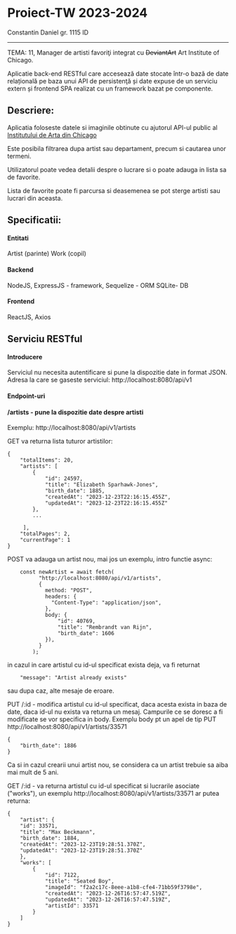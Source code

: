 # Proiect-TW 2023-2024

Constantin Daniel gr. 1115 ID

---

TEMA: 11, Manager de artisti favoriţi integrat cu ~~DeviantArt~~ Art Institute of Chicago.

Aplicatie back-end RESTful care accesează date stocate într-o bază de date relațională
pe baza unui API de persistenţă și date expuse de un serviciu
extern și frontend SPA realizat cu un framework bazat pe componente.

## Descriere:

Aplicatia foloseste datele si imaginile obtinute cu ajutorul API-ul public al [Institutului de Arta din Chicago](https://api.artic.edu/docs/)

Este posibila filtrarea dupa artist sau departament, precum si cautarea unor termeni.

Utilizatorul poate vedea detalii despre o lucrare si o poate adauga in lista sa de favorite.

Lista de favorite poate fi parcursa si deasemenea se pot sterge artisti sau lucrari din aceasta.

## Specificatii:

#### Entitati

Artist (parinte)
Work (copil)

#### Backend

NodeJS,
ExpressJS - framework,
Sequelize - ORM
SQLite- DB

#### Frontend

ReactJS,
Axios

## Serviciu RESTful

#### Introducere

Serviciul nu necesita autentificare si pune la dispozitie date in format JSON.
Adresa la care se gaseste serviciul: http://localhost:8080/api/v1

#### Endpoint-uri

#### /artists - pune la dispozitie date despre artisti

Exemplu:
http://localhost:8080/api/v1/artists

GET va returna lista tuturor artistilor:

```
{
    "totalItems": 20,
    "artists": [
        {
            "id": 24597,
            "title": "Elizabeth Sparhawk-Jones",
            "birth_date": 1885,
            "createdAt": "2023-12-23T22:16:15.455Z",
            "updatedAt": "2023-12-23T22:16:15.455Z"
        },
        ...

     ],
    "totalPages": 2,
    "currentPage": 1
}
```

POST va adauga un artist nou, mai jos un exemplu, intro functie async:

```
    const newArtist = await fetch(
          "http://localhost:8080/api/v1/artists",
          {
            method: "POST",
            headers: {
              "Content-Type": "application/json",
            },
            body: {
                "id": 40769,
                "title": "Rembrandt van Rijn",
                "birth_date": 1606
            }),
          }
        );
```

in cazul in care artistul cu id-ul specificat exista deja, va fi returnat

```
    "message": "Artist already exists"
```

sau dupa caz, alte mesaje de eroare.

PUT /:id - modifica artistul cu id-ul specificat, daca acesta exista in baza de date, daca id-ul nu exista va returna un mesaj.
Campurile ce se doresc a fi modificate se vor specifica in body.
Exemplu body pt un apel de tip PUT http://localhost:8080/api/v1/artists/33571

```
{
    "birth_date": 1886
}
```

Ca si in cazul crearii unui artist nou, se considera ca un artist trebuie sa aiba mai mult de 5 ani.

GET /:id - va returna artistul cu id-ul specificat si lucrarile asociate ("works"), un exemplu http://localhost:8080/api/v1/artists/33571 ar putea returna:

```
{
    "artist": {
    "id": 33571,
    "title": "Max Beckmann",
    "birth_date": 1884,
    "createdAt": "2023-12-23T19:28:51.370Z",
    "updatedAt": "2023-12-23T19:28:51.370Z"
    },
    "works": [
        {
            "id": 7122,
            "title": "Seated Boy",
            "imageId": "f2a2c17c-8eee-a1b8-cfe4-71bb59f3798e",
            "createdAt": "2023-12-26T16:57:47.519Z",
            "updatedAt": "2023-12-26T16:57:47.519Z",
            "artistId": 33571
        }
    ]
}
```
